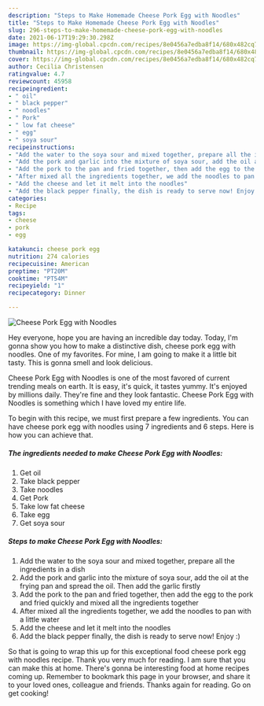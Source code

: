 ```yaml
---
description: "Steps to Make Homemade Cheese Pork Egg with Noodles"
title: "Steps to Make Homemade Cheese Pork Egg with Noodles"
slug: 296-steps-to-make-homemade-cheese-pork-egg-with-noodles
date: 2021-06-17T19:29:30.298Z
image: https://img-global.cpcdn.com/recipes/8e0456a7edba8f14/680x482cq70/cheese-pork-egg-with-noodles-recipe-main-photo.jpg
thumbnail: https://img-global.cpcdn.com/recipes/8e0456a7edba8f14/680x482cq70/cheese-pork-egg-with-noodles-recipe-main-photo.jpg
cover: https://img-global.cpcdn.com/recipes/8e0456a7edba8f14/680x482cq70/cheese-pork-egg-with-noodles-recipe-main-photo.jpg
author: Cecilia Christensen
ratingvalue: 4.7
reviewcount: 45958
recipeingredient:
- " oil"
- " black pepper"
- " noodles"
- " Pork"
- " low fat cheese"
- " egg"
- " soya sour"
recipeinstructions:
- "Add the water to the soya sour and mixed together, prepare all the ingredients in a dish"
- "Add the pork and garlic into the mixture of soya sour, add the oil at the frying pan and spread the oil. Then add the garlic firstly"
- "Add the pork to the pan and fried together, then add the egg to the pork and fried quickly and mixed all the ingredients together"
- "After mixed all the ingredients together, we add the noodles to pan with a little water"
- "Add the cheese and let it melt into the noodles"
- "Add the black pepper finally, the dish is ready to serve now! Enjoy :)"
categories:
- Recipe
tags:
- cheese
- pork
- egg

katakunci: cheese pork egg 
nutrition: 274 calories
recipecuisine: American
preptime: "PT20M"
cooktime: "PT54M"
recipeyield: "1"
recipecategory: Dinner

---
```



![Cheese Pork Egg with Noodles](https://img-global.cpcdn.com/recipes/8e0456a7edba8f14/680x482cq70/cheese-pork-egg-with-noodles-recipe-main-photo.jpg)

Hey everyone, hope you are having an incredible day today. Today, I'm gonna show you how to make a distinctive dish, cheese pork egg with noodles. One of my favorites. For mine, I am going to make it a little bit tasty. This is gonna smell and look delicious.



Cheese Pork Egg with Noodles is one of the most favored of current trending meals on earth. It is easy, it's quick, it tastes yummy. It's enjoyed by millions daily. They're fine and they look fantastic. Cheese Pork Egg with Noodles is something which I have loved my entire life.


To begin with this recipe, we must first prepare a few ingredients. You can have cheese pork egg with noodles using 7 ingredients and 6 steps. Here is how you can achieve that.

<!--inarticleads1-->

##### The ingredients needed to make Cheese Pork Egg with Noodles:

1. Get  oil
1. Take  black pepper
1. Take  noodles
1. Get  Pork
1. Take  low fat cheese
1. Take  egg
1. Get  soya sour




<!--inarticleads2-->

##### Steps to make Cheese Pork Egg with Noodles:

1. Add the water to the soya sour and mixed together, prepare all the ingredients in a dish
1. Add the pork and garlic into the mixture of soya sour, add the oil at the frying pan and spread the oil. Then add the garlic firstly
1. Add the pork to the pan and fried together, then add the egg to the pork and fried quickly and mixed all the ingredients together
1. After mixed all the ingredients together, we add the noodles to pan with a little water
1. Add the cheese and let it melt into the noodles
1. Add the black pepper finally, the dish is ready to serve now! Enjoy :)




So that is going to wrap this up for this exceptional food cheese pork egg with noodles recipe. Thank you very much for reading. I am sure that you can make this at home. There's gonna be interesting food at home recipes coming up. Remember to bookmark this page in your browser, and share it to your loved ones, colleague and friends. Thanks again for reading. Go on get cooking!
